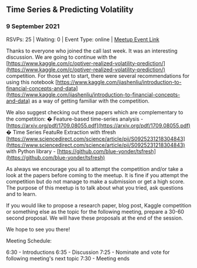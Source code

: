 ## Time Series & Predicting Volatility
### 9 September 2021
RSVPs: 25 | Waiting: 0 | Event Type: online | [Meetup Event Link](https://www.meetup.com/Data-Science-Discussion-Auckland/events/280353628)

Thanks to everyone who joined the call last week. It was an interesting discussion. We are going to continue with the [https://www.kaggle.com/c/optiver-realized-volatility-prediction/](https://www.kaggle.com/c/optiver-realized-volatility-prediction/) competition. For those yet to start, there were several recommendations for using this notebook [https://www.kaggle.com/jiashenliu/introduction-to-financial-concepts-and-data](https://www.kaggle.com/jiashenliu/introduction-to-financial-concepts-and-data) as a way of getting familiar with the competition.

We also suggest checking out these papers which are complementary to the competition:
� Feature-based time-series analysis - [https://arxiv.org/pdf/1709.08055.pdf](https://arxiv.org/pdf/1709.08055.pdf)
� Time Series FeatuRe Extraction with tfresh [https://www.sciencedirect.com/science/article/pii/S0925231218304843](https://www.sciencedirect.com/science/article/pii/S0925231218304843) with Python library - [https://github.com/blue-yonder/tsfresh](https://github.com/blue-yonder/tsfresh)

As always we encourage you all to attempt the competition and/or take a look at the papers before coming to the meetup. It is fine if you attempt the competition but do not manage to make a submission or get a high score. The purpose of this meetup is to talk about what you tried, ask questions and to learn.

If you would like to propose a research paper, blog post, Kaggle competition or something else as the topic for the following meeting, prepare a 30-60 second proposal. We will have these proposals at the end of the session.

We hope to see you there!

Meeting Schedule:

6:30 - Introductions
6:35 - Discussion
7:25 - Nominate and vote for following meeting's next topic
7:30 - Meeting ends
